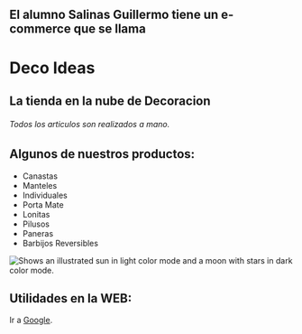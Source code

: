 ## El alumno Salinas Guillermo tiene un e-commerce que se llama
# Deco Ideas
## La tienda en la nube de Decoracion
###### Todos los articulos son realizados a mano.

## Algunos de nuestros productos:
- Canastas
- Manteles
- Individuales
- Porta Mate
- Lonitas
- Pilusos
- Paneras
- Barbijos Reversibles


<picture>
  <source media="(prefers-color-scheme: dark)" srcset="https://user-images.githubusercontent.com/25423296/163456776-7f95b81a-f1ed-45f7-b7ab-8fa810d529fa.png">
  <source media="(prefers-color-scheme: light)" srcset="https://user-images.githubusercontent.com/25423296/163456779-a8556205-d0a5-45e2-ac17-42d089e3c3f8.png">
  <img alt="Shows an illustrated sun in light color mode and a moon with stars in dark color mode." src="https://user-images.githubusercontent.com/25423296/163456779-a8556205-d0a5-45e2-ac17-42d089e3c3f8.png">
</picture>

## Utilidades en la WEB:
Ir a [Google](https://google.com/).

